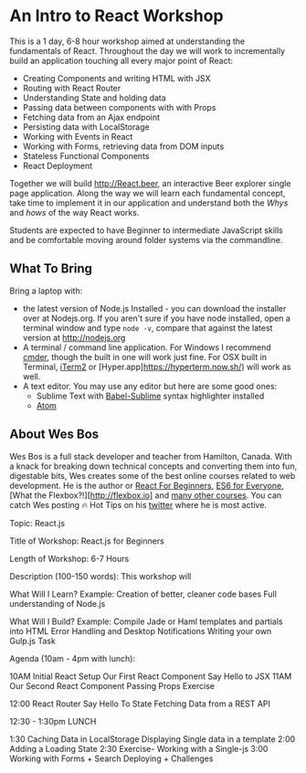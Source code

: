 # An Intro to React Workshop

This is a 1 day, 6-8 hour workshop aimed at understanding the fundamentals of React. Throughout the day we will work to incrementally build an application touching all every major point of React:

* Creating Components and writing HTML with JSX
* Routing with React Router
* Understanding State and holding data
* Passing data between components with with Props
* Fetching data from an Ajax endpoint
* Persisting data with LocalStorage
* Working with Events in React
* Working with Forms, retrieving data from DOM inputs
* Stateless Functional Components
* React Deployment

Together we will build <http://React.beer>, an interactive Beer explorer single page application. Along the way we will learn each fundamental concept, take time to implement it in our application and understand both the _Whys_ and _hows_ of the way React works.

Students are expected to have Beginner to intermediate JavaScript skills and be comfortable moving around folder systems via the commandline. 

## What To Bring

Bring a laptop with:

* the latest version of Node.js Installed - you can download the installer over at Nodejs.org. If you aren't sure if you have node installed, open a terminal window and type `node -v`, compare that against the latest version at http://nodejs.org
* A terminal / command line application. For Windows I recommend [cmder](http://cmder.net/), though the built in one will work just fine. For OSX built in Terminal, [iTerm2](https://www.iterm2.com/) or [Hyper.app]https://hyperterm.now.sh/) will work as well. 
* A text editor. You may use any editor but here are some good ones:
	* Sublime Text with [Babel-Sublime](https://github.com/babel/babel-sublime) syntax highlighter installed
	* [Atom](https://atom.io/)


## About Wes Bos
Wes Bos is a full stack developer and teacher from Hamilton, Canada. With a knack for breaking down technical concepts and converting them into fun, digestable bits, Wes creates some of the best online courses related to web development. He is the author or [React For Beginners](http://ReactforBeginners.com), [ES6 for Everyone](https://ES6.io), [What the Flexbox?!][http://flexbox.io] and [many other courses](http://wesbos.com/courses). You can catch Wes posting 🔥 Hot Tips on his [twitter](https://twitter.com/wesbos) where he is most active.






Topic: React.js

Title of Workshop: React.js for Beginners

Length of Workshop: 6-7 Hours

Description (100-150 words): This workshop will 

What Will I Learn?
Example:
Creation of better, cleaner code bases
Full understanding of Node.js

What Will I Build?
Example:
Compile Jade or Haml templates and partials into HTML
Error Handling and Desktop Notifications
Writing your own Gulp.js Task

Agenda (10am - 4pm with lunch):

10AM
Initial React Setup
Our First React Component
Say Hello to JSX
11AM
Our Second React Component 
Passing Props
Exercise

12:00
React Router
Say Hello To State
Fetching Data from a REST API

12:30 - 1:30pm
LUNCH

1:30
Caching Data in LocalStorage
Displaying Single data in a template
2:00
Adding a Loading State
2:30
Exercise- Working with a Single-js
3:00
Working with Forms + Search
Deploying + Challenges

